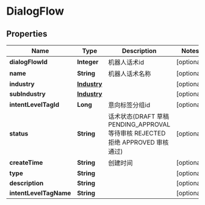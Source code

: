 

# DialogFlow

## Properties

Name | Type | Description | Notes
------------ | ------------- | ------------- | -------------
**dialogFlowId** | **Integer** | 机器人话术id |  [optional]
**name** | **String** | 机器人话术名称 |  [optional]
**industry** | [**Industry**](Industry.md) |  |  [optional]
**subIndustry** | [**Industry**](Industry.md) |  |  [optional]
**intentLevelTagId** | **Long** | 意向标签分组id |  [optional]
**status** | **String** | 话术状态(DRAFT 草稿 PENDING_APPROVAL 等待审核 REJECTED 拒绝 APPROVED 审核通过) |  [optional]
**createTime** | **String** | 创建时间 |  [optional]
**type** | **String** |  |  [optional]
**description** | **String** |  |  [optional]
**intentLevelTagName** | **String** |  |  [optional]




